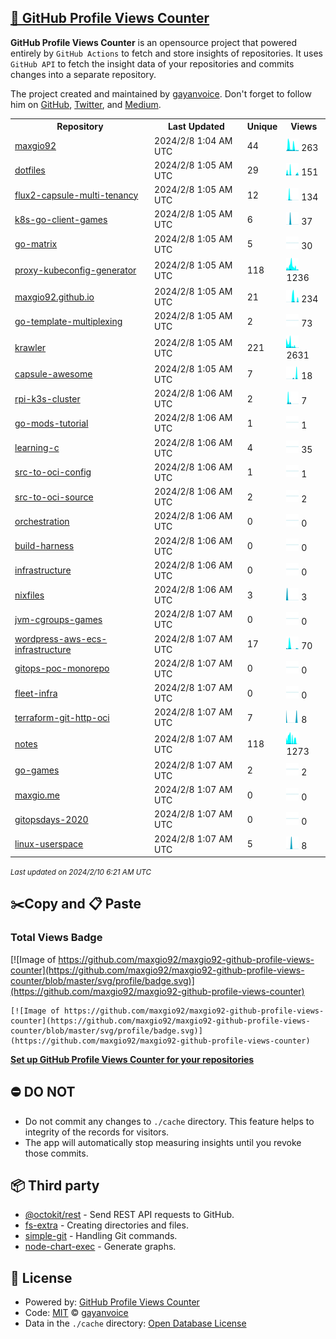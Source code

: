 ## [🚀 GitHub Profile Views Counter](https://github.com/gayanvoice/github-profile-views-counter)
**GitHub Profile Views Counter** is an opensource project that powered entirely by  `GitHub Actions` to fetch and store insights of repositories.
It uses `GitHub API` to fetch the insight data of your repositories and commits changes into a separate repository.

The project created and maintained by [gayanvoice](https://github.com/gayanvoice). Don't forget to follow him on [GitHub](https://github.com/gayanvoice), [Twitter](https://twitter.com/gayanvoice), and [Medium](https://gayanvoice.medium.com/).

<table>
	<tr>
		<th>
			Repository
		</th>
		<th>
			Last Updated
		</th>
		<th>
			Unique
		</th>
		<th>
			Views
		</th>
	</tr>
	<tr>
		<td>
			<a href="https://github.com/maxgio92/maxgio92-github-profile-views-counter/tree/master/readme/375649159/year.md">
				maxgio92
			</a>
		</td>
		<td>
			2024/2/8 1:04 AM UTC
		</td>
		<td>
			44
		</td>
		<td>
			<img alt="Response time graph" src="https://github.com/maxgio92/maxgio92-github-profile-views-counter/raw/master/graph/375649159/small/year.png" height="20"> 263
		</td>
	</tr>
	<tr>
		<td>
			<a href="https://github.com/maxgio92/maxgio92-github-profile-views-counter/tree/master/readme/257016797/year.md">
				dotfiles
			</a>
		</td>
		<td>
			2024/2/8 1:05 AM UTC
		</td>
		<td>
			29
		</td>
		<td>
			<img alt="Response time graph" src="https://github.com/maxgio92/maxgio92-github-profile-views-counter/raw/master/graph/257016797/small/year.png" height="20"> 151
		</td>
	</tr>
	<tr>
		<td>
			<a href="https://github.com/maxgio92/maxgio92-github-profile-views-counter/tree/master/readme/517970543/year.md">
				flux2-capsule-multi-tenancy
			</a>
		</td>
		<td>
			2024/2/8 1:05 AM UTC
		</td>
		<td>
			12
		</td>
		<td>
			<img alt="Response time graph" src="https://github.com/maxgio92/maxgio92-github-profile-views-counter/raw/master/graph/517970543/small/year.png" height="20"> 134
		</td>
	</tr>
	<tr>
		<td>
			<a href="https://github.com/maxgio92/maxgio92-github-profile-views-counter/tree/master/readme/502053819/year.md">
				k8s-go-client-games
			</a>
		</td>
		<td>
			2024/2/8 1:05 AM UTC
		</td>
		<td>
			6
		</td>
		<td>
			<img alt="Response time graph" src="https://github.com/maxgio92/maxgio92-github-profile-views-counter/raw/master/graph/502053819/small/year.png" height="20"> 37
		</td>
	</tr>
	<tr>
		<td>
			<a href="https://github.com/maxgio92/maxgio92-github-profile-views-counter/tree/master/readme/501820013/year.md">
				go-matrix
			</a>
		</td>
		<td>
			2024/2/8 1:05 AM UTC
		</td>
		<td>
			5
		</td>
		<td>
			<img alt="Response time graph" src="https://github.com/maxgio92/maxgio92-github-profile-views-counter/raw/master/graph/501820013/small/year.png" height="20"> 30
		</td>
	</tr>
	<tr>
		<td>
			<a href="https://github.com/maxgio92/maxgio92-github-profile-views-counter/tree/master/readme/500535851/year.md">
				proxy-kubeconfig-generator
			</a>
		</td>
		<td>
			2024/2/8 1:05 AM UTC
		</td>
		<td>
			118
		</td>
		<td>
			<img alt="Response time graph" src="https://github.com/maxgio92/maxgio92-github-profile-views-counter/raw/master/graph/500535851/small/year.png" height="20"> 1236
		</td>
	</tr>
	<tr>
		<td>
			<a href="https://github.com/maxgio92/maxgio92-github-profile-views-counter/tree/master/readme/345057328/year.md">
				maxgio92.github.io
			</a>
		</td>
		<td>
			2024/2/8 1:05 AM UTC
		</td>
		<td>
			21
		</td>
		<td>
			<img alt="Response time graph" src="https://github.com/maxgio92/maxgio92-github-profile-views-counter/raw/master/graph/345057328/small/year.png" height="20"> 234
		</td>
	</tr>
	<tr>
		<td>
			<a href="https://github.com/maxgio92/maxgio92-github-profile-views-counter/tree/master/readme/504863832/year.md">
				go-template-multiplexing
			</a>
		</td>
		<td>
			2024/2/8 1:05 AM UTC
		</td>
		<td>
			2
		</td>
		<td>
			<img alt="Response time graph" src="https://github.com/maxgio92/maxgio92-github-profile-views-counter/raw/master/graph/504863832/small/year.png" height="20"> 73
		</td>
	</tr>
	<tr>
		<td>
			<a href="https://github.com/maxgio92/maxgio92-github-profile-views-counter/tree/master/readme/450841195/year.md">
				krawler
			</a>
		</td>
		<td>
			2024/2/8 1:05 AM UTC
		</td>
		<td>
			221
		</td>
		<td>
			<img alt="Response time graph" src="https://github.com/maxgio92/maxgio92-github-profile-views-counter/raw/master/graph/450841195/small/year.png" height="20"> 2631
		</td>
	</tr>
	<tr>
		<td>
			<a href="https://github.com/maxgio92/maxgio92-github-profile-views-counter/tree/master/readme/473289750/year.md">
				capsule-awesome
			</a>
		</td>
		<td>
			2024/2/8 1:05 AM UTC
		</td>
		<td>
			7
		</td>
		<td>
			<img alt="Response time graph" src="https://github.com/maxgio92/maxgio92-github-profile-views-counter/raw/master/graph/473289750/small/year.png" height="20"> 18
		</td>
	</tr>
	<tr>
		<td>
			<a href="https://github.com/maxgio92/maxgio92-github-profile-views-counter/tree/master/readme/312805009/year.md">
				rpi-k3s-cluster
			</a>
		</td>
		<td>
			2024/2/8 1:06 AM UTC
		</td>
		<td>
			2
		</td>
		<td>
			<img alt="Response time graph" src="https://github.com/maxgio92/maxgio92-github-profile-views-counter/raw/master/graph/312805009/small/year.png" height="20"> 7
		</td>
	</tr>
	<tr>
		<td>
			<a href="https://github.com/maxgio92/maxgio92-github-profile-views-counter/tree/master/readme/450830234/year.md">
				go-mods-tutorial
			</a>
		</td>
		<td>
			2024/2/8 1:06 AM UTC
		</td>
		<td>
			1
		</td>
		<td>
			<img alt="Response time graph" src="https://github.com/maxgio92/maxgio92-github-profile-views-counter/raw/master/graph/450830234/small/year.png" height="20"> 1
		</td>
	</tr>
	<tr>
		<td>
			<a href="https://github.com/maxgio92/maxgio92-github-profile-views-counter/tree/master/readme/315283317/year.md">
				learning-c
			</a>
		</td>
		<td>
			2024/2/8 1:06 AM UTC
		</td>
		<td>
			4
		</td>
		<td>
			<img alt="Response time graph" src="https://github.com/maxgio92/maxgio92-github-profile-views-counter/raw/master/graph/315283317/small/year.png" height="20"> 35
		</td>
	</tr>
	<tr>
		<td>
			<a href="https://github.com/maxgio92/maxgio92-github-profile-views-counter/tree/master/readme/425903118/year.md">
				src-to-oci-config
			</a>
		</td>
		<td>
			2024/2/8 1:06 AM UTC
		</td>
		<td>
			1
		</td>
		<td>
			<img alt="Response time graph" src="https://github.com/maxgio92/maxgio92-github-profile-views-counter/raw/master/graph/425903118/small/year.png" height="20"> 1
		</td>
	</tr>
	<tr>
		<td>
			<a href="https://github.com/maxgio92/maxgio92-github-profile-views-counter/tree/master/readme/425904805/year.md">
				src-to-oci-source
			</a>
		</td>
		<td>
			2024/2/8 1:06 AM UTC
		</td>
		<td>
			2
		</td>
		<td>
			<img alt="Response time graph" src="https://github.com/maxgio92/maxgio92-github-profile-views-counter/raw/master/graph/425904805/small/year.png" height="20"> 2
		</td>
	</tr>
	<tr>
		<td>
			<a href="https://github.com/maxgio92/maxgio92-github-profile-views-counter/tree/master/readme/418463086/year.md">
				orchestration
			</a>
		</td>
		<td>
			2024/2/8 1:06 AM UTC
		</td>
		<td>
			0
		</td>
		<td>
			<img alt="Response time graph" src="https://github.com/maxgio92/maxgio92-github-profile-views-counter/raw/master/graph/418463086/small/year.png" height="20"> 0
		</td>
	</tr>
	<tr>
		<td>
			<a href="https://github.com/maxgio92/maxgio92-github-profile-views-counter/tree/master/readme/418468831/year.md">
				build-harness
			</a>
		</td>
		<td>
			2024/2/8 1:06 AM UTC
		</td>
		<td>
			0
		</td>
		<td>
			<img alt="Response time graph" src="https://github.com/maxgio92/maxgio92-github-profile-views-counter/raw/master/graph/418468831/small/year.png" height="20"> 0
		</td>
	</tr>
	<tr>
		<td>
			<a href="https://github.com/maxgio92/maxgio92-github-profile-views-counter/tree/master/readme/418463451/year.md">
				infrastructure
			</a>
		</td>
		<td>
			2024/2/8 1:06 AM UTC
		</td>
		<td>
			0
		</td>
		<td>
			<img alt="Response time graph" src="https://github.com/maxgio92/maxgio92-github-profile-views-counter/raw/master/graph/418463451/small/year.png" height="20"> 0
		</td>
	</tr>
	<tr>
		<td>
			<a href="https://github.com/maxgio92/maxgio92-github-profile-views-counter/tree/master/readme/323969685/year.md">
				nixfiles
			</a>
		</td>
		<td>
			2024/2/8 1:06 AM UTC
		</td>
		<td>
			3
		</td>
		<td>
			<img alt="Response time graph" src="https://github.com/maxgio92/maxgio92-github-profile-views-counter/raw/master/graph/323969685/small/year.png" height="20"> 3
		</td>
	</tr>
	<tr>
		<td>
			<a href="https://github.com/maxgio92/maxgio92-github-profile-views-counter/tree/master/readme/381418685/year.md">
				jvm-cgroups-games
			</a>
		</td>
		<td>
			2024/2/8 1:07 AM UTC
		</td>
		<td>
			0
		</td>
		<td>
			<img alt="Response time graph" src="https://github.com/maxgio92/maxgio92-github-profile-views-counter/raw/master/graph/381418685/small/year.png" height="20"> 0
		</td>
	</tr>
	<tr>
		<td>
			<a href="https://github.com/maxgio92/maxgio92-github-profile-views-counter/tree/master/readme/201602401/year.md">
				wordpress-aws-ecs-infrastructure
			</a>
		</td>
		<td>
			2024/2/8 1:07 AM UTC
		</td>
		<td>
			17
		</td>
		<td>
			<img alt="Response time graph" src="https://github.com/maxgio92/maxgio92-github-profile-views-counter/raw/master/graph/201602401/small/year.png" height="20"> 70
		</td>
	</tr>
	<tr>
		<td>
			<a href="https://github.com/maxgio92/maxgio92-github-profile-views-counter/tree/master/readme/351128125/year.md">
				gitops-poc-monorepo
			</a>
		</td>
		<td>
			2024/2/8 1:07 AM UTC
		</td>
		<td>
			0
		</td>
		<td>
			<img alt="Response time graph" src="https://github.com/maxgio92/maxgio92-github-profile-views-counter/raw/master/graph/351128125/small/year.png" height="20"> 0
		</td>
	</tr>
	<tr>
		<td>
			<a href="https://github.com/maxgio92/maxgio92-github-profile-views-counter/tree/master/readme/343485170/year.md">
				fleet-infra
			</a>
		</td>
		<td>
			2024/2/8 1:07 AM UTC
		</td>
		<td>
			0
		</td>
		<td>
			<img alt="Response time graph" src="https://github.com/maxgio92/maxgio92-github-profile-views-counter/raw/master/graph/343485170/small/year.png" height="20"> 0
		</td>
	</tr>
	<tr>
		<td>
			<a href="https://github.com/maxgio92/maxgio92-github-profile-views-counter/tree/master/readme/330775340/year.md">
				terraform-git-http-oci
			</a>
		</td>
		<td>
			2024/2/8 1:07 AM UTC
		</td>
		<td>
			7
		</td>
		<td>
			<img alt="Response time graph" src="https://github.com/maxgio92/maxgio92-github-profile-views-counter/raw/master/graph/330775340/small/year.png" height="20"> 8
		</td>
	</tr>
	<tr>
		<td>
			<a href="https://github.com/maxgio92/maxgio92-github-profile-views-counter/tree/master/readme/509963290/year.md">
				notes
			</a>
		</td>
		<td>
			2024/2/8 1:07 AM UTC
		</td>
		<td>
			118
		</td>
		<td>
			<img alt="Response time graph" src="https://github.com/maxgio92/maxgio92-github-profile-views-counter/raw/master/graph/509963290/small/year.png" height="20"> 1273
		</td>
	</tr>
	<tr>
		<td>
			<a href="https://github.com/maxgio92/maxgio92-github-profile-views-counter/tree/master/readme/328038400/year.md">
				go-games
			</a>
		</td>
		<td>
			2024/2/8 1:07 AM UTC
		</td>
		<td>
			2
		</td>
		<td>
			<img alt="Response time graph" src="https://github.com/maxgio92/maxgio92-github-profile-views-counter/raw/master/graph/328038400/small/year.png" height="20"> 2
		</td>
	</tr>
	<tr>
		<td>
			<a href="https://github.com/maxgio92/maxgio92-github-profile-views-counter/tree/master/readme/318601987/year.md">
				maxgio.me
			</a>
		</td>
		<td>
			2024/2/8 1:07 AM UTC
		</td>
		<td>
			0
		</td>
		<td>
			<img alt="Response time graph" src="https://github.com/maxgio92/maxgio92-github-profile-views-counter/raw/master/graph/318601987/small/year.png" height="20"> 0
		</td>
	</tr>
	<tr>
		<td>
			<a href="https://github.com/maxgio92/maxgio92-github-profile-views-counter/tree/master/readme/312557619/year.md">
				gitopsdays-2020
			</a>
		</td>
		<td>
			2024/2/8 1:07 AM UTC
		</td>
		<td>
			0
		</td>
		<td>
			<img alt="Response time graph" src="https://github.com/maxgio92/maxgio92-github-profile-views-counter/raw/master/graph/312557619/small/year.png" height="20"> 0
		</td>
	</tr>
	<tr>
		<td>
			<a href="https://github.com/maxgio92/maxgio92-github-profile-views-counter/tree/master/readme/312018857/year.md">
				linux-userspace
			</a>
		</td>
		<td>
			2024/2/8 1:07 AM UTC
		</td>
		<td>
			5
		</td>
		<td>
			<img alt="Response time graph" src="https://github.com/maxgio92/maxgio92-github-profile-views-counter/raw/master/graph/312018857/small/year.png" height="20"> 8
		</td>
	</tr>
</table>

<small><i>Last updated on 2024/2/10 6:21 AM UTC</i></small>

## ✂️Copy and 📋 Paste
### Total Views Badge
[![Image of https://github.com/maxgio92/maxgio92-github-profile-views-counter](https://github.com/maxgio92/maxgio92-github-profile-views-counter/blob/master/svg/profile/badge.svg)](https://github.com/maxgio92/maxgio92-github-profile-views-counter)

```readme
[![Image of https://github.com/maxgio92/maxgio92-github-profile-views-counter](https://github.com/maxgio92/maxgio92-github-profile-views-counter/blob/master/svg/profile/badge.svg)](https://github.com/maxgio92/maxgio92-github-profile-views-counter)
```
[**Set up GitHub Profile Views Counter for your repositories**](https://github.com/gayanvoice/github-profile-views-counter)
## ⛔ DO NOT
- Do not commit any changes to `./cache` directory. This feature helps to integrity of the records for visitors.
- The app will automatically stop measuring insights until you revoke those commits.
## 📦 Third party

- [@octokit/rest](https://www.npmjs.com/package/@octokit/rest) - Send REST API requests to GitHub.
- [fs-extra](https://www.npmjs.com/package/fs-extra) - Creating directories and files.
- [simple-git](https://www.npmjs.com/package/simple-git) - Handling Git commands.
- [node-chart-exec](https://www.npmjs.com/package/node-chart-exec) - Generate graphs.
## 📄 License
- Powered by: [GitHub Profile Views Counter](https://github.com/gayanvoice/github-profile-views-counter)
- Code: [MIT](./LICENSE) © [gayanvoice](https://github.com/gayanvoice)
- Data in the `./cache` directory: [Open Database License](https://opendatacommons.org/licenses/odbl/1-0/)